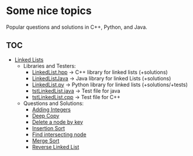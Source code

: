 # Some nice topics
Popular questions and solutions in C++, Python, and Java.

## TOC
* [Linked Lists](LinkedList)
  * Libraries and Testers:
    * [LinkedList.hpp](LinkedList/LinkedList.hpp)         -> C++ library for linked lists (+solutions)
    * [LinkedListJava](LinkedList/LinkedListJava)         -> Java library for linked Lists (+solutions)
    * [LinkedList.py](LinkedList/LinkedList.py)           -> Python library for linked lists (+solutions/+tests)
    * [tstLinkedList.java](LinkedList/tstLinkedList.java) -> Test file for java
    * [tstLinkedList.cpp](LinkedList/tstLinkedList.cpp)   -> Test file for C++
  * Questions and Solutions:
    * [Adding Integers](LinkedList/addIntegers/README.md)
    * [Deep Copy](LinkedList/deepCopy/README.md)
    * [Delete a node by key](LinkedList/deleteKey/README.md)
    * [Insertion Sort](LinkedList/insertionSort/README.md)
    * [Find intersecting node](LinkedList/intersection/README.md)
    * [Merge Sort](LinkedList/mergeSort/README.md)
    * [Reverse Linked List](LinkedList/reverse/README.md)

